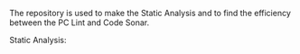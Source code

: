 The repository is used to make the Static Analysis and to find the efficiency between the PC Lint and Code Sonar.

Static Analysis: 
